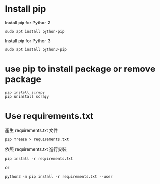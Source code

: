 # Install pip

Install pip for Python 2

```
sudo apt install python-pip
```

Install pip for Python 3

```
sudo apt install python3-pip
```

# use pip to install package or remove package

```
pip install scrapy
pip uninstall scrapy
```

# Use requirements.txt

產生 requirements.txt 文件

```
pip freeze > requirements.txt
```

依照 requirements.txt 進行安裝

```
pip install -r requirements.txt
```

or

```
python3 -m pip install -r requirements.txt --user
```

